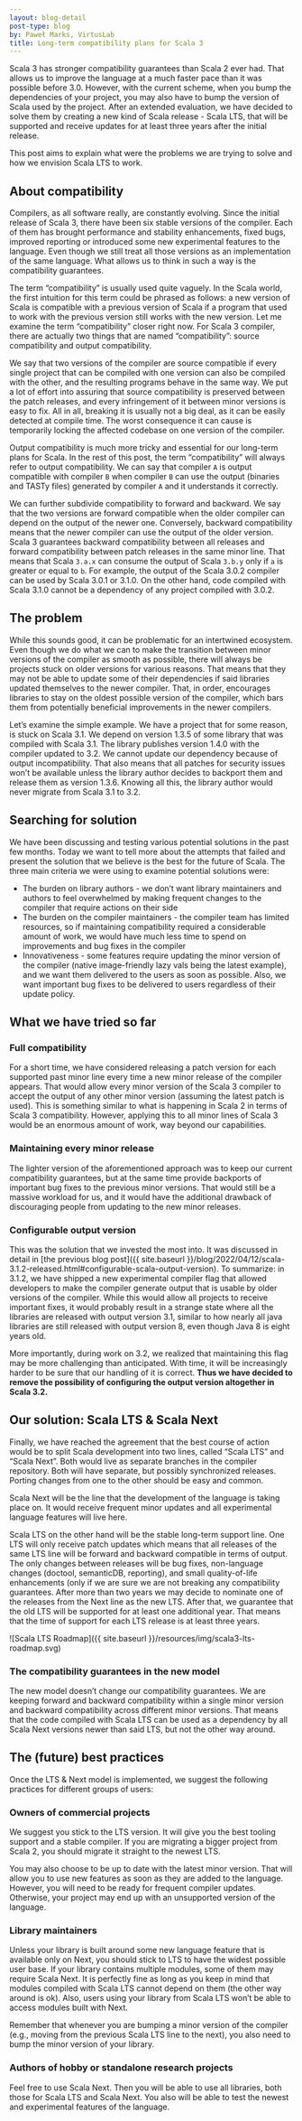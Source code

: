 ```yaml
---
layout: blog-detail
post-type: blog
by: Paweł Marks, VirtusLab
title: Long-term compatibility plans for Scala 3
---
```


Scala 3 has stronger compatibility guarantees than Scala 2 ever had. That allows us to improve the language at a much faster pace than it was possible before 3.0. However, with the current scheme, when you bump the dependencies of your project, you may also have to bump the version of Scala used by the project. After an extended evaluation, we have decided to solve them by creating a new kind of Scala release - Scala LTS, that will be supported and receive updates for at least three years after the initial release.

This post aims to explain what were the problems we are trying to solve and how we envision Scala LTS to work.

## About compatibility

Compilers, as all software really, are constantly evolving. Since the initial release of Scala 3, there have been six stable versions of the compiler. Each of them has brought performance and stability enhancements, fixed bugs, improved reporting or introduced some new experimental features to the language. Even though we still treat all those versions as an implementation of the same language. What allows us to think in such a way is the compatibility guarantees.

The term “compatibility” is usually used quite vaguely. In the Scala world, the first intuition for this term could be phrased as follows: a new version of Scala is compatible with a previous version of Scala if a program that used to work with the previous version still works with the new version. Let me examine the term “compatibility” closer right now. For Scala 3 compiler, there are actually two things that are named “compatibility”: source compatibility and output compatibility.

We say that two versions of the compiler are source compatible if every single project that can be compiled with one version can also be compiled with the other, and the resulting programs behave in the same way. We put a lot of effort into assuring that source compatibility is preserved between the patch releases, and every infringement of it between minor versions is easy to fix. All in all, breaking it is usually not a big deal, as it can be easily detected at compile time. The worst consequence it can cause is temporarily locking the affected codebase on one version of the compiler.

Output compatibility is much more tricky and essential for our long-term plans for Scala. In the rest of this post, the term “compatibility” will always refer to output compatibility. We can say that compiler `A` is output compatible with compiler `B` when compiler `B` can use the output (binaries and TASTy files) generated by compiler `A` and it understands it correctly.

We can further subdivide compatibility to forward and backward. We say that the two versions are forward compatible when the older compiler can depend on the output of the newer one. Conversely, backward compatibility means that the newer compiler can use the output of the older version. Scala 3 guarantees backward compatibility between all releases and forward compatibility between patch releases in the same minor line. That means that Scala `3.a.x` can consume the output of Scala `3.b.y` only if `a` is greater or equal to `b`. For example, the output of the Scala 3.0.2 compiler can be used by Scala 3.0.1 or 3.1.0. On the other hand, code compiled with Scala 3.1.0 cannot be a dependency of any project compiled with 3.0.2.

## The problem

While this sounds good, it can be problematic for an intertwined ecosystem. Even though we do what we can to make the transition between minor versions of the compiler as smooth as possible, there will always be projects stuck on older versions for various reasons. That means that they may not be able to update some of their dependencies if said libraries updated themselves to the newer compiler. That, in order, encourages libraries to stay on the oldest possible version of the compiler, which bars them from potentially beneficial improvements in the newer compilers.

Let’s examine the simple example. We have a project that for some reason, is stuck on Scala 3.1. We depend on version 1.3.5 of some library that was compiled with Scala 3.1. The library publishes version 1.4.0 with the compiler updated to 3.2. We cannot update our dependency because of output incompatibility. That also means that all patches for security issues won’t be available unless the library author decides to backport them and release them as version 1.3.6. Knowing all this, the library author would never migrate from Scala 3.1 to 3.2.

## Searching for solution

We have been discussing and testing various potential solutions in the past few months. Today we want to tell more about the attempts that failed and present the solution that we believe is the best for the future of Scala.
The three main criteria we were using to examine potential solutions were:

- The burden on library authors - we don’t want library maintainers and authors to feel overwhelmed by making frequent changes to the compiler that require actions on their side
- The burden on the compiler maintainers - the compiler team has limited resources, so if maintaining compatibility required a considerable amount of work, we would have much less time to spend on improvements and bug fixes in the compiler
- Innovativeness - some features require updating the minor version of the compiler (native image-friendly lazy vals being the latest example), and we want them delivered to the users as soon as possible. Also, we want important bug fixes to be delivered to users regardless of their update policy.

## What we have tried so far

### Full compatibility

For a short time, we have considered releasing a patch version for each supported past minor line every time a new minor release of the compiler appears. That would allow every minor version of the Scala 3 compiler to accept the output of any other minor version (assuming the latest patch is used). This is something similar to what is happening in Scala 2 in terms of Scala 3 compatibility. However, applying this to all minor lines of Scala 3 would be an enormous amount of work, way beyond our capabilities.

### Maintaining every minor release

The lighter version of the aforementioned approach was to keep our current compatibility guarantees, but at the same time provide backports of important bug fixes to the previous minor versions. That would still be a massive workload for us, and it would have the additional drawback of discouraging people from updating to the new minor releases.

### Configurable output version

This was the solution that we invested the most into. It was discussed in detail in [the previous blog post]({{ site.baseurl }}/blog/2022/04/12/scala-3.1.2-released.html#configurable-scala-output-version). To summarize: in 3.1.2, we have shipped a new experimental compiler flag that allowed developers to make the compiler generate output that is usable by older versions of the compiler. While this would allow all projects to receive important fixes, it would probably result in a strange state where all the libraries are released with output version 3.1, similar to how nearly all java libraries are still released with output version 8, even though Java 8 is eight years old.

More importantly, during work on 3.2, we realized that maintaining this flag may be more challenging than anticipated. With time, it will be increasingly harder to be sure that our handling of it is correct. **Thus we have decided to remove the possibility of configuring the output version altogether in Scala 3.2.**

## Our solution: Scala LTS & Scala Next

Finally, we have reached the agreement that the best course of action would be to split Scala development into two lines, called “Scala LTS” and “Scala Next”. Both would live as separate branches in the compiler repository. Both will have separate, but possibly synchronized releases. Porting changes from one to the other should be easy and common.

Scala Next will be the line that the development of the language is taking place on. It would receive frequent minor updates and all experimental language features will live here.

Scala LTS on the other hand will be the stable long-term support line. One LTS will only receive patch updates which means that all releases of the same LTS line will be forward and backward compatible in terms of output. The only changes between releases will be bug fixes, non-language changes (doctool, semanticDB, reporting), and small quality-of-life enhancements (only if we are sure we are not breaking any compatibility guarantees. After more than two years we may decide to nominate one of the releases from the Next line as the new LTS. After that, we guarantee that the old LTS will be supported for at least one additional year. That means that the time of support for each LTS release is at least three years.

![Scala LTS Roadmap]({{ site.baseurl }}/resources/img/scala3-lts-roadmap.svg)

### The compatibility guarantees in the new model

The new model doesn’t change our compatibility guarantees. We are keeping forward and backward compatibility within a single minor version and backward compatibility across different minor versions. That means that the code compiled with Scala LTS can be used as a dependency by all Scala Next versions newer than said LTS, but not the other way around.

## The (future) best practices

Once the LTS & Next model is implemented, we suggest the following practices for different groups of users:

### Owners of commercial projects

We suggest you stick to the LTS version. It will give you the best tooling support and a stable compiler. If you are migrating a bigger project from Scala 2, you should migrate it straight to the newest LTS.

You may also choose to be up to date with the latest minor version. That will allow you to use new features as soon as they are added to the language. However, you will need to be ready for frequent compiler updates. Otherwise, your project may end up with an unsupported version of the language.

### Library maintainers

Unless your library is built around some new language feature that is available only on Next, you should stick to LTS to have the widest possible user base. If your library contains multiple modules, some of them may require Scala Next. It is perfectly fine as long as you keep in mind that modules compiled with Scala LTS cannot depend on them (the other way around is ok). Also, users using your library from Scala LTS won’t be able to access modules built with Next.

Remember that whenever you are bumping a minor version of the compiler (e.g., moving from the previous Scala LTS line to the next), you also need to bump the minor version of your library.

### Authors of hobby or standalone research projects

Feel free to use Scala Next. Then you will be able to use all libraries, both those for Scala LTS and Scala Next. You also will be able to test the newest and experimental features of the language.
